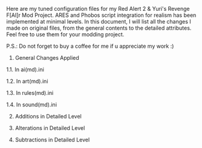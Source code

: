Here are my tuned configuration files for my Red Alert 2 & Yuri's Revenge F[AI]r Mod Project. ARES and Phobos script integration for realism has been implemented at minimal levels. In this document, I will list all the changes I made on original files, from the general contents to the detailed attributes. Feel free to use them for your modding project. 

P.S.: Do not forget to buy a coffee for me if u appreciate my work :)


1. General Changes Applied

1.1. In ai(md).ini

1.2. In art(md).ini

1.3. In rules(md).ini

1.4. In sound(md).ini


2. Additions in Detailed Level
   

3. Alterations in Detailed Level
   

4. Subtractions in Detailed Level 
